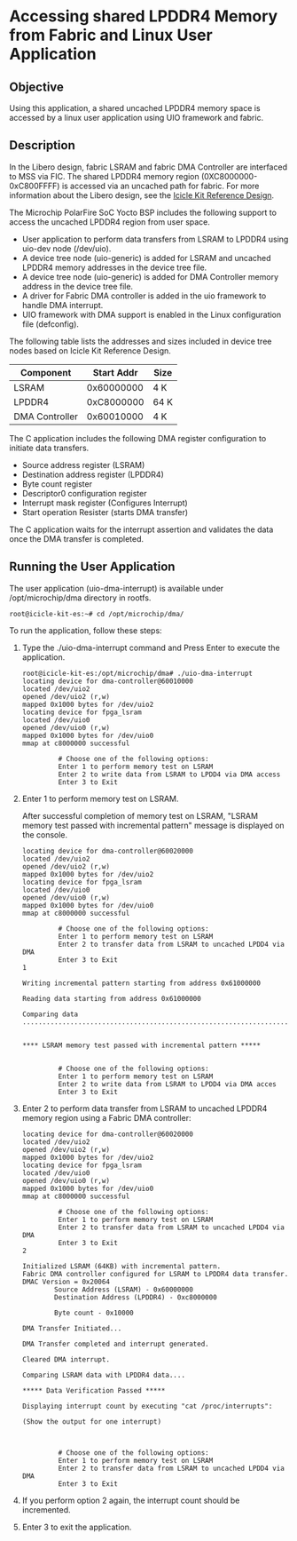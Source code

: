 # Accessing shared LPDDR4 Memory from Fabric and Linux User Application

## Objective

Using this application, a shared uncached LPDDR4 memory space is accessed by a
linux user application using UIO framework and fabric.

## Description

In the Libero design, fabric LSRAM and fabric DMA Controller are interfaced to
MSS via FIC.
The shared LPDDR4 memory region (0XC8000000-0xC800FFFF) is accessed via an
uncached path for fabric. For more information about the Libero design, see the
[Icicle Kit Reference Design][1].

[1]: https://github.com/polarfire-soc/icicle-kit-reference-design

The Microchip PolarFire SoC Yocto BSP includes the following support to access
the uncached LPDDR4 region from user space.

- User application to perform data transfers from LSRAM to LPDDR4 using uio-dev
  node (/dev/uio).
- A device tree node (uio-generic) is added for LSRAM and uncached LPDDR4 memory
  addresses in the device tree file.
- A device tree node (uio-generic) is added for DMA Controller memory address in
  the device tree file.
- A driver for Fabric DMA controller is added in the uio framework to handle DMA
  interrupt.
- UIO framework with DMA support is enabled in the Linux configuration file
  (defconfig).

The following table lists the addresses and sizes included in device tree nodes
based on Icicle Kit Reference Design.

| Component | Start Addr | Size |
| --- | --- | --- |
| LSRAM | 0x60000000 | 4 K |
| LPDDR4 | 0xC8000000 | 64 K |
| DMA Controller | 0x60010000 | 4 K |

The C application includes the following DMA register configuration to initiate
data transfers.

- Source address register (LSRAM)
- Destination address register (LPDDR4)
- Byte count register
- Descriptor0 configuration register
- Interrupt mask register (Configures Interrupt)
- Start operation Resister (starts DMA transfer)

The C application waits for the interrupt assertion and validates the data once
the DMA transfer is completed.

## Running the User Application

The user application (uio-dma-interrupt) is available under /opt/microchip/dma
directory in rootfs.

```text
root@icicle-kit-es:~# cd /opt/microchip/dma/
```

To run the application, follow these steps:

1. Type the ./uio-dma-interrupt command and Press Enter to execute the
   application.

   ```text
   root@icicle-kit-es:/opt/microchip/dma# ./uio-dma-interrupt
   locating device for dma-controller@60010000
   located /dev/uio2
   opened /dev/uio2 (r,w)
   mapped 0x1000 bytes for /dev/uio2
   locating device for fpga_lsram
   located /dev/uio0
   opened /dev/uio0 (r,w)
   mapped 0x1000 bytes for /dev/uio0
   mmap at c8000000 successful

            # Choose one of the following options:
            Enter 1 to perform memory test on LSRAM
            Enter 2 to write data from LSRAM to LPDD4 via DMA access
            Enter 3 to Exit
   ```

2. Enter 1 to perform memory test on LSRAM.

   After successful completion of memory test on LSRAM, "LSRAM memory test
   passed with incremental pattern" message is displayed on the console.

   ```text
   locating device for dma-controller@60020000
   located /dev/uio2
   opened /dev/uio2 (r,w)
   mapped 0x1000 bytes for /dev/uio2
   locating device for fpga_lsram
   located /dev/uio0
   opened /dev/uio0 (r,w)
   mapped 0x1000 bytes for /dev/uio0
   mmap at c8000000 successful

            # Choose one of the following options:
            Enter 1 to perform memory test on LSRAM
            Enter 2 to transfer data from LSRAM to uncached LPDD4 via DMA
            Enter 3 to Exit
   1

   Writing incremental pattern starting from address 0x61000000

   Reading data starting from address 0x61000000

   Comparing data
   ..............................................................................


   **** LSRAM memory test passed with incremental pattern *****


            # Choose one of the following options:
            Enter 1 to perform memory test on LSRAM
            Enter 2 to write data from LSRAM to LPDD4 via DMA acces
            Enter 3 to Exit
   ```

3. Enter 2 to perform data transfer from LSRAM to uncached LPDDR4 memory region
   using a Fabric DMA controller:

   ```text
   locating device for dma-controller@60020000
   located /dev/uio2
   opened /dev/uio2 (r,w)
   mapped 0x1000 bytes for /dev/uio2
   locating device for fpga_lsram
   located /dev/uio0
   opened /dev/uio0 (r,w)
   mapped 0x1000 bytes for /dev/uio0
   mmap at c8000000 successful

            # Choose one of the following options:
            Enter 1 to perform memory test on LSRAM
            Enter 2 to transfer data from LSRAM to uncached LPDD4 via DMA
            Enter 3 to Exit
   2

   Initialized LSRAM (64KB) with incremental pattern.
   Fabric DMA controller configured for LSRAM to LPDDR4 data transfer.
   DMAC Version = 0x20064
           Source Address (LSRAM) - 0x60000000
           Destination Address (LPDDR4) - 0xc8000000

           Byte count - 0x10000

   DMA Transfer Initiated...

   DMA Transfer completed and interrupt generated.

   Cleared DMA interrupt.

   Comparing LSRAM data with LPDDR4 data....

   ***** Data Verification Passed *****

   Displaying interrupt count by executing "cat /proc/interrupts":

   (Show the output for one interrupt)



            # Choose one of the following options:
            Enter 1 to perform memory test on LSRAM
            Enter 2 to transfer data from LSRAM to uncached LPDD4 via DMA
            Enter 3 to Exit
   ```

4. If you perform option 2 again, the interrupt count should be incremented.

5. Enter 3 to exit the application.
